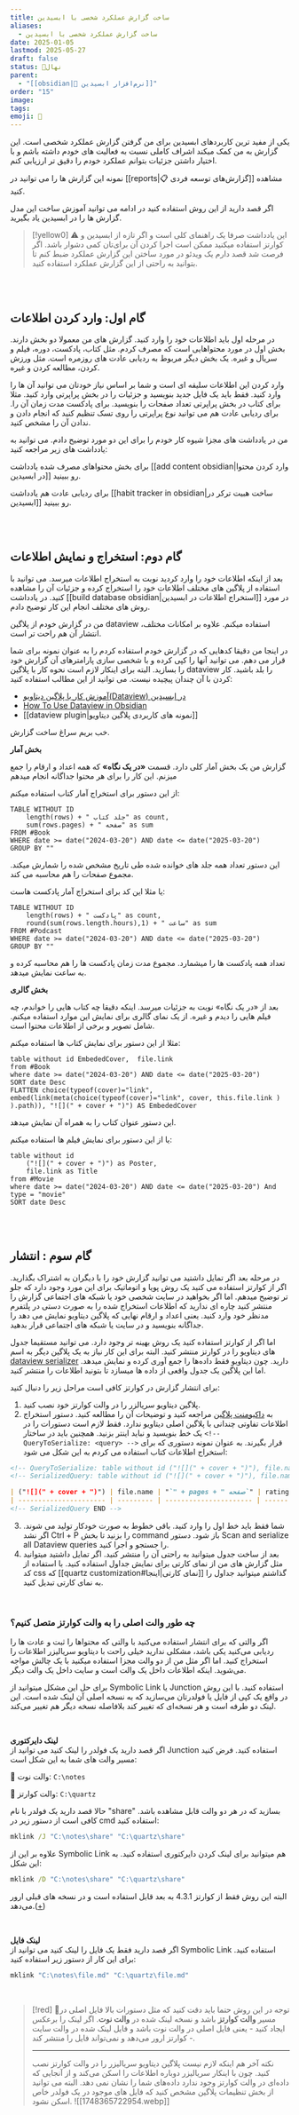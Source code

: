 ```yaml
---
title: ساخت گزارش عملکرد شخصی با ابسیدین
aliases:
  - ساخت گزارش عملکرد شخصی با ابسیدین
date: 2025-01-05
lastmod: 2025-05-27
draft: false
status: 🌱نهال
parent:
  - "[[obsidian|🔮 نرم‌افزار ابسیدین]]"
order: "15"
image: 
tags: 
emoji: 🌱
---
```


یکی از مفید ترین کاربردهای ابسیدین برای من گرفتن گزارش عملکرد شخصی است. این گزارش به من کمک میکند اشراف کاملی نسبت به فعالیت های خودم داشته باشم و با اختیار داشتن جزئیات بتوانم عملکرد خودم را دقیق تر ارزیابی کنم.

نمونه این گزارش ها را می توانید در [[reports|📋 گزارش‌های توسعه فردی]] مشاهده کنید.

اگر قصد دارید از این روش استفاده کنید در ادامه می توانید آموزش ساخت این مدل گزارش ها را در ابسیدین یاد بگیرید.

> [!yellow0]
> ⚠️ این یادداشت صرفا یک راهنمای کلی است و اگر تازه از ابسیدین و کوارتز استفاده میکنید ممکن است اجرا کردن آن برای‌تان کمی دشوار باشد. اگر فرصت شد قصد دارم یک ویدئو در مورد ساختن این گزارش عملکرد ضبط کنم تا بتوانید به راحتی از این گزارش عملکرد استفاده کنید.

<br/><br/>

## گام اول: وارد کردن اطلاعات
در مرحله اول باید اطلاعات خود را وارد کنید. گزارش های من معمولا دو بخش دارند. بخش اول در مورد محتواهایی است که مصرف کردم. مثل کتاب، پادکست، دوره، فیلم و سریال و غیره. یک بخش دیگر مربوط به ردیابی عادت های روزمره است. مثل ورزش کردن، مطالعه کردن و غیره.

وارد کردن این اطلاعات سلیقه ای است و شما بر اساس نیاز خودتان می توانید آن ها را وارد کنید. فقط باید یک فایل جدید بنویسید و جزئیات را در بخش پراپرتی وارد کنید. مثلا برای کتاب در بخش پراپرتی تعداد صفحات را بنویسید. برای پادکست مدت زمان آن را. برای ردیابی عادت هم می توانید نوع پراپرتی را روی تسک تنظیم کنید که انجام دادن و ندادن آن را مشخص کنید.

من در یادداشت های مجزا شیوه کار خودم را برای این دو مورد توضیح دادم. می توانید به یادداشت های زیر مراجعه کنید:

برای بخش محتواهای مصرف شده یادداشت [[add content obsidian|وارد کردن محتوا در ابسیدین]] رو ببینید.

برای ردیابی عادت هم یادداشت [[habit tracker in obsidian|ساخت هبیت ترکر در ابسیدین]] رو ببینید.

<br/><br/>


## گام دوم: استخراج و نمایش اطلاعات
بعد از اینکه اطلاعات خود را وارد کردید نوبت به استخراج اطلاعات میرسد. می توانید با استفاده از پلاگین های مختلف اطلاعات خود را استخراج کرده و جزئیات آن را مشاهده کنید. در یادداشت [[build database obsidian|استخراج اطلاعات در ابسیدین]] در مورد روش های مختلف انجام این کار توضیح دادم. 

من در گزارش خودم از پلاگین dataview استفاده میکنم. علاوه بر امکانات مختلف، انتشار آن هم راحت تر است.

در اینجا من دقیقا کدهایی که در گزارش خودم استفاده کردم را به عنوان نمونه برای شما قرار می دهم. می توانید آنها را کپی کرده و با شخصی سازی پارامترهای آن گزارش خود را بسازید. البته برای اینکار لازم است نحوه کار با پلاگین dataview را بلد باشید. کار کردن با آن چندان پیچیده نیست. می توانید از این مطالب استفاده کنید:
- [آموزش کار با پلاگین دیتاویو(Dataview) در ابسیدین](https://karfekr.ir/1659/what-is-dataview-plugin-in-obsidian/)
- [How To Use Dataview in Obsidian](https://youtu.be/8yjNuiSBSAM?si=bktHGR2s0FXGq47P)
- [[dataview plugin|نمونه های کاربردی پلاگین دیتاویو]]



خب بریم سراغ ساخت گزارش.

**بخش آمار**

گزارش من یک بخش آمار کلی دارد. قسمت **«در یک نگاه»** که همه اعداد و ارقام را جمع میزنم. این کار را برای هر محتوا جداگانه انجام میدهم

از این دستور برای استخراج آمار کتاب استفاده میکنم:
```
TABLE WITHOUT ID
	length(rows) + " جلد کتاب" as count,
	sum(rows.pages) + " صفحه" as sum
FROM #Book 
WHERE date >= date("2024-03-20") AND date <= date("2025-03-20")
GROUP BY ""
```
این دستور تعداد همه جلد های خوانده شده طی تاریخ مشخص شده را شمارش میکند. مجموع صفحات را هم محاسبه می کند.


یا مثلا این کد برای استخراج آمار پادکست هاست:
```
TABLE WITHOUT ID
	length(rows) + " پادکست" as count,
	round(sum(rows.length.hours),1) + " ساعت" as sum
FROM #Podcast 
WHERE date >= date("2024-03-20") AND date <= date("2025-03-20")
GROUP BY ""
```

تعداد همه پادکست ها را میشمارد. مجموع مدت زمان پادکست ها را هم محاسبه کرده و به ساعت نمایش میدهد.

**بخش گالری**

بعد از «در یک نگاه» نوبت به جزئیات میرسد. اینکه دقیقا چه کتاب هایی را خواندم، چه فیلم هایی را دیدم و غیره. از یک نمای گالری برای نمایش این موارد استفاده میکنم. شامل تصویر و برخی از اطلاعات محتوا است.

مثلا از این دستور برای نمایش کتاب ها استفاده میکنم:
```
table without id EmbededCover,	file.link
from #Book 
where date >= date("2024-03-20") AND date <= date("2025-03-20")
SORT date Desc
FLATTEN choice(typeof(cover)="link", embed(link(meta(choice(typeof(cover)="link", cover, this.file.link ) ).path)), "![](" + cover + ")") AS EmbededCover
```

این دستور عنوان کتاب را به همراه آن نمایش میدهد.

یا از این دستور برای نمایش فیلم ها استفاده میکنم:
```
table without id 
	("![](" + cover + ")") as Poster,
	file.link as Title
from #Movie 
where date >= date("2024-03-20") AND date <= date("2025-03-20") And type = "movie"
SORT date Desc
```



<br/><br/>

## گام سوم : انتشار
در مرحله بعد اگر تمایل داشتید می توانید گزارش خود را با دیگران به اشتراک بگذارید. اگر از کوارتز استفاده می کنید یک روش پویا و اتوماتیک برای این مورد وجود دارد که جلو تر توضیح میدهم. اما اگر بخواهید در سایت شخصی خود یا شبکه های اجتماعی گزارش را منتشر کنید چاره ای ندارید که اطلاعات استخراج شده را به صورت دستی در پلتفرم مدنظر خود وارد کنید. یعنی اعداد و ارقام نهایی که پلاگین دیتاویو نمایش می دهد را جداگانه بنویسید و در سایت یا شبکه های اجتماعی قرار بدهید.

اما اگر از کوارتز استفاده کنید یک روش بهینه تر وجود دارد. می توانید مستقیما جدول های دیتاویو را در کوارتز منتشر کنید. البته برای این کار نیاز به یک پلاگین دیگر به اسم [dataview serializer](https://github.com/dsebastien/obsidian-dataview-serializer) دارید. چون دیتاویو فقط داده‌ها را جمع آوری کرده و نمایش میدهد. اما این پلاگین یک جدول واقعی از داده ها میسازد تا بتونید اطلاعات را منتشر کنید.

برای انتشار گزارش در کوارتز کافی است مراحل زیر را دنبال کنید:

1. پلاگین دیتاویو سریالزر را در والت کوارتز خود نصب کنید.
2. به [داکیومنت پلاگین](https://developassion.gitbook.io/obsidian-dataview-serializer) مراجعه کنید و توضیحات آن را مطالعه کنید. دستور استخراج اطلاعات تفاوتی چندانی با پلاگین اصلی دیتاویو ندارد. فقط لازم است دستورات را در یک خط بنویسید و نباید اینتر بزنید. همچنین باید در ساختار `<!-- QueryToSerialize: <query> -->` قرار بگیرند. به عنوان نمونه دستوری که برای استخراج اطلاعات کتاب استفاده می کردم به این شکل می شود:
```md {1}
<!-- QueryToSerialize: table without id ("![](" + cover + ")"), file.name, "`" + pages + " صفحه`", rating FROM #Books WHERE date >= date("2024-03-20") AND date <= date("2025-03-20") SORT date DESC -->
<!-- SerializedQuery: table without id ("![](" + cover + ")"), file.name, "`" + pages + " صفحه`", rating FROM #Books WHERE date >= date("2024-03-20") AND date <= date("2025-03-20") SORT date DESC -->

| ("![](" + cover + ")") | file.name | "`" + pages + " صفحه`" | rating |
| ---------------------- | --------- | ---------------------- | ------ |
<!-- SerializedQuery END -->
```

3. شما فقط باید خط اول را وارد کنید. باقی خطوط به صورت خودکار تولید می شوند. اگر نشد Ctrl + P را بزنید تا بخش command باز شود. دستور Scan and serialize all Dataview queries را جستجو و اجرا کنید.
4. بعد از ساخت جدول میتوانید به راحتی آن را منتشر کنید. اگر تمایل داشتید میتوانید مثل گزارش های من از نمای کارتی برای نمایش جداول استفاده کنید. با استفاده از کد css که [[quartz customization#نمای کارتی|اینجا]] گذاشتم میتوانید جداول را به نمای کارتی تبدیل کنید.

<br> 

### چه طور والت اصلی را به والت کوارتز متصل کنیم؟
اگر والتی که برای انتشار استفاده می‌کنید با والتی که محتواها را ثبت و عادت ها را ردیابی می‌کنید یکی باشد، مشکلی ندارید خیلی راحت با دیتاویو سریالیزر اطلاعات را استخراج کنید. اما اگر مثل من از دو والت مجزا استفاده میکنید با یک چالش مواجه می‌شوید. اینکه اطلاعات داخل یک والت است و سایت داخل یک والت دیگر.

برای حل این مشکل میتوانید از Symbolic Link یا Junction استفاده کنید. با این روش در واقع یک کپی از فایل یا فولدرتان می‌سازید که به نسخه اصلی آن لینک شده است. این لینک دو طرفه است و هر نسخه‌ای که تغییر کند بلافاصله نسخه دیگر هم تغییر می‌کند.

<br> 

**لینک دایرکتوری** <br> 
اگر قصد دارید یک فولدر را لینک کنید می توانید از Junction استفاده کنید. فرض کنید مسیر والت های شما به این شکل است:

📂 والت نوت: `C:\notes`

📂 والت کوارتز: `C:\quartz`

حالا قصد دارید یک فولدر با نام "share" بسازید که در هر دو والت قابل مشاهده باشد. کافی است از دستور زیر در cmd استفاده کنید:

```bat
mklink /J "C:\notes\share" "C:\quartz\share"
```

علاوه بر این از Symbolic Link هم میتوانید برای لینک کردن دایرکتوری استفاده کنید. به این شکل:

```bat
mklink /D "C:\notes\share" "C:\quartz\share"
```

البته این روش فقط از کوارتز 4.3.1 به بعد قابل استفاده است و در نسخه های قبلی ارور می‌دهد.([+](https://github.com/jackyzha0/quartz/pull/1277))

<br>

**لینک فایل** <br>
اگر قصد دارید فقط یک فایل را لینک کنید می توانید از Symbolic Link استفاده کنید. برای این کار از دستور زیر استفاده کنید:

```bat
mklink "C:\notes\file.md" "C:\quartz\file.md"
```

<br> 

> [!red] 🚨توجه
> در این روش حتما باید دقت کنید که مثل دستورات بالا فایل اصلی در مسیر **والت کوارتز** باشد و نسخه لینک شده در **والت نوت**. اگر لینک را برعکس ایجاد کنید - یعنی فایل اصلی در والت نوت باشد و فایل لینک شده در والت سایت - کوارتز ارور می‌دهد و نمی‌تواند فایل را منتشر کند.
> 
> ---
> 
> نکته آخر هم اینکه لازم نیست پلاگین دیتاویو سریالیزر را در والت کوارتز نصب کنید. چون با اینکار سریالیزر دوباره اطلاعات را اسکن می‌کند و از آنجایی که داده‌ای در والت کوارتز وجود ندارد داده‌های شما را نشان نمی دهد. البته می توانید از بخش تنظیمات پلاگین مشخص کنید که فایل های موجود در یک فولدر خاص اسکن نشود.
> ![[1748365722954.webp]]
> 
